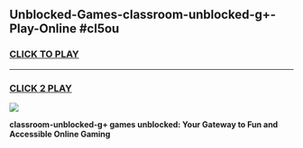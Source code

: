 
## Unblocked-Games-classroom-unblocked-g+-Play-Online #cl5ou
<h3>
<a href="https://news.freeplayer.one?title=classroom-unblocked-g+&ref=3">CLICK TO PLAY</a></h3>
<hr>

<h3>
<a href="https://news.freeplayer.one?title=classroom-unblocked-g+&ref=3">CLICK 2 PLAY</a>
  
</h3>

<a href="https://news.freeplayer.one?title=classroom-unblocked-g+&ref=3"><img src="https://clearcache.store/games.png"></a>


**classroom-unblocked-g+ games unblocked: Your Gateway to Fun and Accessible Online Gaming**
